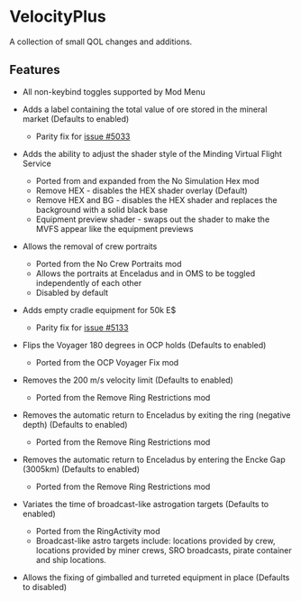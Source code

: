 # VelocityPlus
A collection of small QOL changes and additions.

## Features
* All non-keybind toggles supported by Mod Menu

* Adds a label containing the total value of ore stored in the mineral market (Defaults to enabled)
  * Parity fix for [issue #5033](https://git.kodera.pl/games/delta-v/-/issues/5033)
* Adds the ability to adjust the shader style of the Minding Virtual Flight Service
  * Ported from and expanded from the No Simulation Hex mod
  * Remove HEX - disables the HEX shader overlay (Default)
  * Remove HEX and BG - disables the HEX shader and replaces the background with a solid black base
  * Equipment preview shader - swaps out the shader to make the MVFS appear like the equipment previews
* Allows the removal of crew portraits
  * Ported from the No Crew Portraits mod
  * Allows the portraits at Enceladus and in OMS to be toggled independently of each other
  * Disabled by default 
* Adds empty cradle equipment for 50k E$
  * Parity fix for [issue #5133](https://git.kodera.pl/games/delta-v/-/issues/5133)
* Flips the Voyager 180 degrees in OCP holds (Defaults to enabled)
  * Ported from the OCP Voyager Fix mod
* Removes the 200 m/s velocity limit (Defaults to enabled)
  * Ported from the Remove Ring Restrictions mod
* Removes the automatic return to Enceladus by exiting the ring (negative depth) (Defaults to enabled)
  * Ported from the Remove Ring Restrictions mod
* Removes the automatic return to Enceladus by entering the Encke Gap (3005km) (Defaults to enabled)
  * Ported from the Remove Ring Restrictions mod
* Variates the time of broadcast-like astrogation targets (Defaults to enabled)
  * Ported from the RingActivity mod
  * Broadcast-like astro targets include: locations provided by crew, locations provided by miner crews, SRO broadcasts, pirate container and ship locations.
* Allows the fixing of gimballed and turreted equipment in place (Defaults to disabled)
